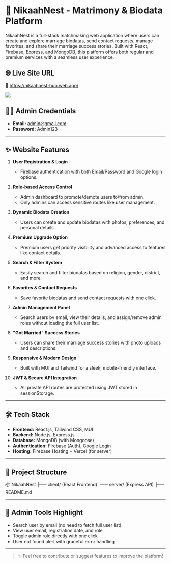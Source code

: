 # 💍 NikaahNest - Matrimony & Biodata Platform

NikaahNest is a full-stack matchmaking web application where users can create and explore marriage biodatas, send contact requests, manage favorites, and share their marriage success stories. Built with React, Firebase, Express, and MongoDB, this platform offers both regular and premium services with a seamless user experience.

## 🌐 Live Site URL

🔗 https://nikaahnest-hub.web.app/

<img src="https://i.ibb.co.com/4nsMDYJZ/Screenshot-2025-08-08-174145.png">

## 👨‍💼 Admin Credentials

- **Email:** admin@gmail.com
- **Password:** Admin123

---

## ✨ Website Features

1. **User Registration & Login**

   - Firebase authentication with both Email/Password and Google login options.

2. **Role-based Access Control**

   - Admin dashboard to promote/demote users to/from admin.
   - Only admins can access sensitive routes like user management.

3. **Dynamic Biodata Creation**

   - Users can create and update biodatas with photos, preferences, and personal details.

4. **Premium Upgrade Option**

   - Premium users get priority visibility and advanced access to features like contact details.

5. **Search & Filter System**

   - Easily search and filter biodatas based on religion, gender, district, and more.

6. **Favorites & Contact Requests**

   - Save favorite biodatas and send contact requests with one click.

7. **Admin Management Panel**

   - Search users by email, view their details, and assign/remove admin roles without loading the full user list.

8. **"Got Married" Success Stories**

   - Users can share their marriage success stories with photo uploads and descriptions.

9. **Responsive & Modern Design**

   - Built with MUI and Tailwind for a sleek, mobile-friendly interface.

10. **JWT & Secure API Integration**
    - All private API routes are protected using JWT stored in sessionStorage.

---

## 🛠 Tech Stack

- **Frontend:** React.js, Tailwind CSS, MUI
- **Backend:** Node.js, Express.js
- **Database:** MongoDB (with Mongoose)
- **Authentication:** Firebase (Auth), Google Login
- **Hosting:** Firebase Hosting + Vercel (for server)

---

## 📁 Project Structure

📦 NikaahNest
├── client/ (React Frontend)
├── server/ (Express API)
├── README.md

---

## 📌 Admin Tools Highlight

- Search user by email (no need to fetch full user list)
- View user email, registration date, and role
- Toggle admin role directly with one click
- User not found alert with graceful error handling

---

> ✨ Feel free to contribute or suggest features to improve the platform!
